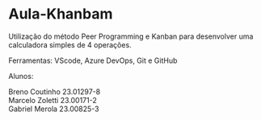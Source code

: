# Aula-Khanbam

Utilização do método Peer Programming e Kanban para desenvolver uma calculadora simples de 4 operações.  

Ferramentas: VScode, Azure DevOps, Git e GitHub  

Alunos:  

Breno Coutinho 23.01297-8  
Marcelo Zoletti 23.00171-2  
Gabriel Merola 23.00825-3
 
 
